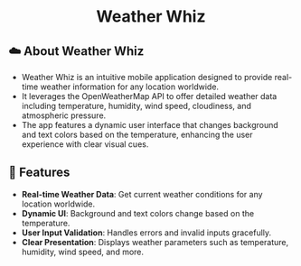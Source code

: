 <h1 align="center">Weather Whiz</h1>

## ☁️ About Weather Whiz
- Weather Whiz is an intuitive mobile application designed to provide real-time weather information for any location worldwide.
- It leverages the OpenWeatherMap API to offer detailed weather data including temperature, humidity, wind speed, cloudiness, and atmospheric pressure.
- The app features a dynamic user interface that changes background and text colors based on the temperature, enhancing the user experience with clear visual cues.

## 🌟 Features
- **Real-time Weather Data**: Get current weather conditions for any location worldwide.
- **Dynamic UI**: Background and text colors change based on the temperature.
- **User Input Validation**: Handles errors and invalid inputs gracefully.
- **Clear Presentation**: Displays weather parameters such as temperature, humidity, wind speed, and more.
